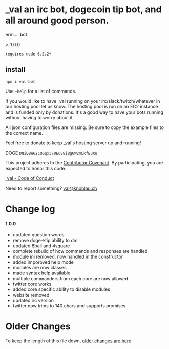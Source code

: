 # _val an irc bot, dogecoin tip bot, and all around good person.

erm.... bot.

v. 1.0.0

`requires node 6.2.2+`

## install

```
npm i val-bot
```

Use `+help` for a list of commands.

If you would like to have _val running on your irc/slack/twitch/whatever in our hosting pool let us know.  The hosting pool is run on an EC2 instance and is funded only by donations.  It's a good way to have your bots running without having to worry about it.

All json configuration files are missing.  Be sure to copy the example files to the correct name.

Feel free to donate to keep _val's hosting server up and running!

DOGE `DQiQ8e62CQGqx378EuS8i8gUW2mLkfBuXu`

This project adheres to the [Contributor Covenant](http://contributor-covenant.org/). By participating, you are expected to honor this code.

[_val - Code of Conduct](https://github.com/mousemke/_val/blob/master/CODE_OF_CONDUCT.md)

Need to report something? [val@knoblau.ch](mailto:val@knoblau.ch)


Change log
==========

#### 1.0.0

+ updated question words
+ remove doge->tip ability to dm
+ updated 8ball and 4square
+ complete rebuild of how commands and responses are handled
+ module ini removed, now handled in the constructor
+ added imporoved help mode
+ modules are now classes
+ made syntax help available
+ multiple commanders from each core are now allowed
+ twitter core works
+ added core specific ability to disable modules
+ website removed
+ updated irc version
+ twitter now trims to 140 chars and supports promises



Older Changes
=============

To keep the length of this file down, [older changes are here](./older_changes.md)

